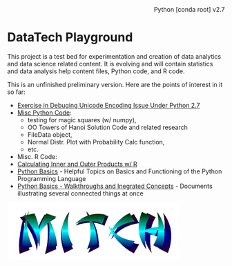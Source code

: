 
<div align="right">Python [conda root] v2.7</div>

# DataTech Playground

This project is a test bed for experimentation and creation of data analytics and data science related content.  It is evolving and will contain statistics and data analysis help content files, Python code, and R code.

This is an unfinished preliminary version.  Here are the points of interest in it so far:
- [Exercise in Debuging Unicode Encoding Issue Under Python 2.7](./PY27_Error_Investigations/UEE_UDE)
- [Misc Python Code](./Python_Misc): 
  - testing for magic squares (w/ numpy),
  - OO Towers of Hanoi Solution Code and related research
  - FileData object, 
  - Normal Distr. Plot with Probability Calc function, 
  - etc.
- Misc. R Code:
- [Calculating Inner and Outer Products w/ R]( http://htmlpreview.github.com/?https://github.com/TheMitchWorksPro/DataTech_Playground/blob/master/stats/TMWP_MatrixMath_Experimentation.html)
- [Python Basics](./PY_Basics) - Helpful Topics on Basics and Functioning of the Python Programming Language
- [Python Basics - Walkthroughs and Inegrated Concepts](./PY_Basics/Walkthroughs) - Documents illustrating several connected things at once


![Mitch](https://github.com/TheMitchWorksPro/TestProject/blob/master/html_mitch_logo/Mitch_LogoBG.gif)
